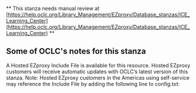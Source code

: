 ** This stanza needs manual review at [https://help.oclc.org/Library_Management/EZproxy/Database_stanzas/ICE_Learning_Center](https://help.oclc.org/Library_Management/EZproxy/Database_stanzas/ICE_Learning_Center) **

## Some of OCLC's notes for this stanza

A Hosted EZproxy Include File is available for this resource. Hosted EZproxy customers will receive automatic updates with OCLC&rsquo;s latest version of this stanza. Note: Hosted EZproxy customers in the Americas using self-service may reference the Include File by adding the following line to config.txt:

&nbsp;

&nbsp;
